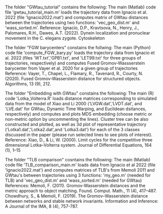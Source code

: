 The folder "GWtau_tutorial" contains the following:
The main (Matlab) code file 'gwtau_tutorial_main.m' loads the trajectory data from Ignacio et al. 2022 (file 'Ignacio2022.mat') and computes matrix of GWtau distances between the trajectories using two functions: 'vec_geo_dist.m' and 'wass_sorted.m'.
Reference: 
Ignacio, D.P., Kravtsova, N., Henry, J., Palomares, R.H., Dawes, A.T. (2022).
Dynein localization and pronuclear movement in the C. elegans zygote.
Cytoskeleton


The folder "FGW barycenters" constains the follwing:
The main (Python) code file 'compute_FGW_bary.py' loads the trajectory data from Ignacio et al. 2022 (files 'WT.txt','GPB1.txt', and 'LET99.txt' for three groups of trajectories, respectively) and computes Fused Gromov-Wassserstein barycenter from Vayer et al. 2020 for a given group of trajectories
Reference:
Vayer, T., Chapel, L., Flamary, R., Tavenard, R., Courty, N. (2020). Fused Gromov-Wasserstein distance for structured objects. Algorithms, 13 (9),
212.


The folder "Embedding with GWtau" constains the following:
The main (R) code 'Lotka_Volterra.R' loads distance matrices corresponding to simulated data from the model of Xiao and Li 2000 ('LVGW.dat','LVDT.dat', and 'LVE.dat' for GWtau, Dynamic Time Warping, and Euclidean dsitances, respectively) and computes and plots MDS embedding (choose metric or non-metric option by uncommenting the lines). Cluster tree can be also constructed and plotted, as well as 3d plot of representative trajectory ('Lotka1.dat','Lotka2.dat',and 'Lotka3.dat') for each of the 3 classes discussed in the paper (please run selected lines to see plots of interest). 
Reference:
Xiao, D., & Li, W. (2000). Limit cycles for the competitive three dimensional
Lotka–Volterra system. Journal of Differential Equations, 164 (1), 1–15


The folder "TLB comparison" cosntains the following: 
The main (Matlab) code file 'TLB_comparison_main.m' loads data from Ignacio et al 2022 (file 'Ignacio2022.mat') and computes matrices of TLB's from Memoli 2011 and GWtau's between trajectories using 3 functions: 'my_geo.m' (needed for TLB) and 'vec_geo_dist.m' and 'wass_sorted.m' (needed for GWtau) 
References:
Memoli, F. (2011). Gromov-Wasserstein distances and the metric approach
to object matching. Found. Comput. Math., 11 (4), 417–487.
Chowdhury, S., & Memoli, F. (2019). The Gromov–Wasserstein distance
between networks and stable network invariants. Information and
Inference: A Journal of the IMA, 8 (4), 757-787.
